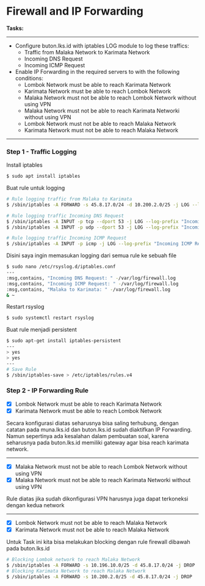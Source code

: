  # Firewall and IP Forwarding

**Tasks:**

---

- Configure buton.lks.id with iptables LOG module to log these traffics:
  - Traffic from Malaka Network to Karimata Network
  - Incoming DNS Request
  - Incoming ICMP Request
- Enable IP Forwarding in the required servers to with the following conditions:
  - Lombok Network must be able to reach Karimata Network
  - Karimata Network must be able to reach Lombok Network
  - Malaka Network must not be able to reach Lombok Network without using VPN
  - Malaka Network must not be able to reach Karimata Networki without using VPN
  - Lombok Network must not be able to reach Malaka Network
  - Karimata Network must not be able to reach Malaka Network

---

### Step 1 - Traffic Logging

Install iptables

```bash
$ sudo apt install iptables
```

Buat rule untuk logging 

```bash
# Rule logging traffic from Malaka to Karimata
$ /sbin/iptables -A FORWARD -s 45.8.17.0/24 -d 10.200.2.0/25 -j LOG --log-prefix "Malaka to Karimata: "

# Rule logging traffic Incoming DNS Request
$ /sbin/iptables -A INPUT -p tcp --dport 53 -j LOG --log-prefix "Incoming DNS Request: "
$ /sbin/iptables -A INPUT -p udp --dport 53 -j LOG --log-prefix "Incoming DNS Request: "

# Rule logging traffic Incoming ICMP Request
$ /sbin/iptables -A INPUT -p icmp -j LOG --log-prefix "Incoming ICMP Request: "
```

Disini saya ingin memasukan logging dari semua rule ke sebuah file

```bash
$ sudo nano /etc/rsyslog.d/iptables.conf
---
:msg,contains, "Incoming DNS Request: " -/var/log/firewall.log
:msg,contains, "Incoming ICMP Request: " -/var/log/firewall.log
:msg,contains, "Malaka to Karimata: " -/var/log/firewall.log
& ~
```

Restart rsyslog

```bash
$ sudo systemctl restart rsyslog
```

Buat rule menjadi persistent

```bash
$ sudo apt-get install iptables-persistent
---
> yes
> yes
---
# Save Rule
$ /sbin/iptables-save > /etc/iptables/rules.v4 
```

### Step 2 - IP Forwarding Rule

- [x] Lombok Network must be able to reach Karimata Network 
- [x] Karimata Network must be able to reach Lombok Network

Secara konfigurasi diatas seharusnya bisa saling terhubung, dengan catatan pada muna.lks.id dan buton.lks.id sudah diaktifkan IP Forwarding. Namun sepertinya ada kesalahan dalam pembuatan soal, karena seharusnya pada buton.lks.id memiliki gateway agar bisa reach karimata network.

---

- [x] Malaka Network must not be able to reach Lombok Network without using VPN
- [x] Malaka Network must not be able to reach Karimata Networki without using VPN

Rule diatas jika sudah dikonfigurasi VPN harusnya juga dapat terkoneksi dengan kedua network

---

- [x] Lombok Network must not be able to reach Malaka Network
- [x] Karimata Network must not be able to reach Malaka Network

Untuk Task ini kita bisa melakukan blocking dengan rule firewall dibawah pada buton.lks.id

```bash
# Blocking Lombok network to reach Malaka Network
$ /sbin/iptables -A FORWARD -s 10.196.10.0/25 -d 45.8.17.0/24 -j DROP
# Blocking Karimata Network to reach Malaka Network
$ /sbin/iptables -A FORWARD -s 10.200.2.0/25 -d 45.8.17.0/24 -j DROP
```

